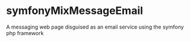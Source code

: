 # symfonyMixMessageEmail
A messaging web page disguised as an email service using the symfony php framework
